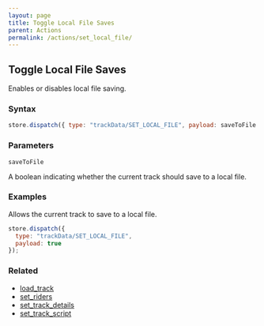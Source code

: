 ```yaml
---
layout: page
title: Toggle Local File Saves
parent: Actions
permalink: /actions/set_local_file/
---
```


## Toggle Local File Saves

Enables or disables local file saving.

### Syntax

```js
store.dispatch({ type: "trackData/SET_LOCAL_FILE", payload: saveToFile });
```

### Parameters

`saveToFile`

A boolean indicating whether the current track should save to a local file.

### Examples

Allows the current track to save to a local file.

```js
store.dispatch({
  type: "trackData/SET_LOCAL_FILE",
  payload: true
});
```

### Related

- [load_track](./load_track.md)
- [set_riders](./set_riders.md)
- [set_track_details](./set_track_details.md)
- [set_track_script](./set_track_script.md)
